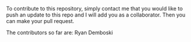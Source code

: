 To contribute to this repository, simply contact me that you would like to push an update to this repo and I will add you as a collaborator. Then you can make your pull request.

The contributors so far are: Ryan Demboski
